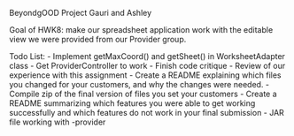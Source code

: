 BeyondgOOD Project
Gauri and Ashley

Goal of HWK8: make our spreadsheet application work with the editable view we were provided from our Provider group.


Todo List:
    - Implement getMaxCoord() and getSheet() in WorksheetAdapter class
    - Get ProviderController to work
    - Finish code critique
    - Review of our experience with this assignment
    - Create a README explaining which files you changed for your customers, and why the changes were needed.
    - Compile zip of the final version of files you set your customers
    - Create a README summarizing which features you were able to get working successfully and which features do not work in your final submission
    - JAR file working with -provider
    
    
